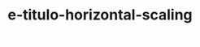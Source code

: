 # e-titulo-horizontal-scaling
![image](https://github.com/kaikeventura/e-titulo-horizontal-scaling/blob/main/e-titulo-horizontal-scaling.drawio.svg)
